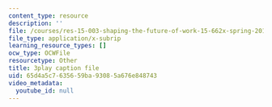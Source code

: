 ```yaml
---
content_type: resource
description: ''
file: /courses/res-15-003-shaping-the-future-of-work-15-662x-spring-2016/65d4a5c7635659ba93085a676e848743_CUXbDB0bUU.vtt
file_type: application/x-subrip
learning_resource_types: []
ocw_type: OCWFile
resourcetype: Other
title: 3play caption file
uid: 65d4a5c7-6356-59ba-9308-5a676e848743
video_metadata:
  youtube_id: null
---
```

